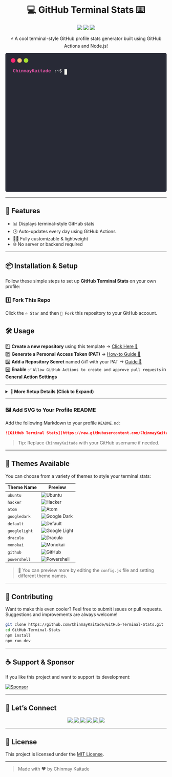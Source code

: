 <h1 align="center">💻 GitHub Terminal Stats ⌨️</h1>

<p align="center">
  <img src="https://img.shields.io/github/stars/ChinmayKaitade/GitHub-Terminal-Stats?style=for-the-badge&color=yellow" />
  <img src="https://img.shields.io/github/forks/ChinmayKaitade/GitHub-Terminal-Stats?style=for-the-badge&color=blue" />
  <img src="https://img.shields.io/github/issues/ChinmayKaitade/GitHub-Terminal-Stats?style=for-the-badge&color=orange" />
</p>

<p align="center">
  ⚡ A cool terminal-style GitHub profile stats generator built using GitHub Actions and Node.js!  
</p>

<p align="center">
  <img src="github_stats.svg" alt="GitHub Terminal Stats Preview" />
</p>

---

## 🚀 Features

- 📊 Displays terminal-style GitHub stats
- 🕒 Auto-updates every day using GitHub Actions
- 🧑‍💻 Fully customizable & lightweight
- 🌐 No server or backend required

---

## 📦 Installation & Setup

Follow these simple steps to set up **GitHub Terminal Stats** on your own profile:

### 1️⃣ Fork This Repo

Click the `⭐ Star` and then `🍴 Fork` this repository to your GitHub account.

## 🛠 Usage

1️⃣ **Create a new repository** using this template → [Click Here 🚀](https://github.com/yogeshwaran01/github-stats-terminal-style/generate)  
2️⃣ **Generate a Personal Access Token (PAT)** → [How-to Guide 🔑](https://docs.github.com/en/github/authenticating-to-github/keeping-your-account-and-data-secure/creating-a-personal-access-token)  
3️⃣ **Add a Repository Secret** named `GHT` with your PAT → [Guide 🔐](https://docs.github.com/en/actions/reference/encrypted-secrets)  
4️⃣ **Enable** ✅ `Allow GitHub Actions to create and approve pull requests` in **General Action Settings**

---

<details>
  <summary><b>📜 More Setup Details (Click to Expand)</b></summary>
  <br/>

### 🔑 Authentication & Permissions

To allow **GitHub Actions** to commit and push changes automatically:

---

#### 🛠 Setting Up Personal Access Token (PAT)

1️⃣ Navigate to **⚙ Settings → Developer settings → Personal access tokens**  
2️⃣ Click **Generate a new token (classic)**  
3️⃣ Select the following scopes:

- ✅ `repo` → Full control of repositories
- ✅ `workflow` → Trigger & run GitHub Actions

⚠ **Important:** Copy your token now — you won’t be able to see it again!

---

#### 🔐 Adding the Token as a Secret

1️⃣ Go to **Settings → Secrets and Variables → Actions**  
2️⃣ Click **New Repository Secret**  
3️⃣ **Name:** `GHT`  
4️⃣ **Value:** Your copied PAT  
5️⃣ Save ✅

💡 **Security Tip:** Never share your PAT publicly — it can modify your repositories.

---

#### ⚙ Grant Workflow Permissions

1️⃣ Go to **Settings → Actions → General**  
2️⃣ Scroll to **Workflow Permissions**  
3️⃣ Select **Read and write permissions**  
4️⃣ Enable **Allow GitHub Actions to create and approve pull requests**  
5️⃣ Save ✅

---

### 🏃 Running Workflows

#### ▶ Manual Execution

1️⃣ Go to the **Actions** tab  
2️⃣ Select the `main.yml` workflow  
3️⃣ Click **Run Workflow** 🖱

#### ⏱ Automated Execution

- Runs **daily at 2:47 UTC** 🕑
- Change schedule in `/.github/workflows/main.yml` → Use [Cron Generator ⏳](https://crontab.guru/)

---

</details>

---

### 🖼️ Add SVG to Your Profile README

Add the following Markdown to your profile `README.md`:

```md
![GitHub Terminal Stats](https://raw.githubusercontent.com/ChinmayKaitade/GitHub-Terminal-Stats/github_stats.svg)
```

> Tip: Replace `ChinmayKaitade` with your GitHub username if needed.

---

## 🎨 Themes Available

You can choose from a variety of themes to style your terminal stats:

| Theme Name    | Preview                                                                                                                        |
| ------------- | ------------------------------------------------------------------------------------------------------------------------------ |
| `ubuntu`      | ![Ubuntu](https://raw.githubusercontent.com/ChinmayKaitade/GitHub-Terminal-Stats-Template/master/themes/ubuntu.svg)            |
| `hacker`      | ![Hacker](https://raw.githubusercontent.com/ChinmayKaitade/GitHub-Terminal-Stats-Template/master/themes/hacker.svg)            |
| `atom`        | ![Atom](https://raw.githubusercontent.com/ChinmayKaitade/GitHub-Terminal-Stats-Template/master/themes/atom.svg)                |
| `googledark`  | ![Google Dark](https://raw.githubusercontent.com/ChinmayKaitade/GitHub-Terminal-Stats-Template/master/themes/googledark.svg)   |
| `default`     | ![Default](https://raw.githubusercontent.com/ChinmayKaitade/GitHub-Terminal-Stats-Template/master/themes/default.svg)          |
| `googlelight` | ![Google Light](https://raw.githubusercontent.com/ChinmayKaitade/GitHub-Terminal-Stats-Template/master/themes/googlelight.svg) |
| `dracula`     | ![Dracula](https://raw.githubusercontent.com/ChinmayKaitade/GitHub-Terminal-Stats-Template/master/themes/dracula.svg)          |
| `monokai`     | ![Monokai](https://raw.githubusercontent.com/ChinmayKaitade/GitHub-Terminal-Stats-Template/master/themes/monokai.svg)          |
| `github`      | ![GitHub](https://raw.githubusercontent.com/ChinmayKaitade/GitHub-Terminal-Stats-Template/master/themes/github.svg)            |
| `powershell`  | ![Powershell](https://raw.githubusercontent.com/ChinmayKaitade/GitHub-Terminal-Stats-Template/master/themes/powershell.svg)    |

> 📝 You can preview more by editing the `config.js` file and setting different theme names.

---

## 🙌 Contributing

Want to make this even cooler?
Feel free to submit issues or pull requests. Suggestions and improvements are always welcome!

```bash
git clone https://github.com/ChinmayKaitade/GitHub-Terminal-Stats.git
cd GitHub-Terminal-Stats
npm install
npm run dev
```

---

## ☕ Support & Sponsor

If you like this project and want to support its development:

[![Sponsor](https://img.shields.io/badge/Sponsor%20Project-💖-red?style=for-the-badge)](https://github.com/sponsors/ChinmayKaitade)

---

## 🔗 Let’s Connect

<p align="center">
  <a href="https://www.linkedin.com/in/chinmay-sharad-kaitade" target="_blank">
    <img src="https://img.shields.io/badge/LinkedIn-0A66C2?style=for-the-badge&logo=linkedin&logoColor=white" />
  </a>
  <a href="mailto:chinmaykaitade123@gmail.com" target="_blank">
    <img src="https://img.shields.io/badge/Gmail-D14836?style=for-the-badge&logo=gmail&logoColor=white" />
  </a>
  <a href="https://twitter.com/chinmaydotcom" target="_blank">
    <img src="https://img.shields.io/badge/X-000000?style=for-the-badge&logo=twitter&logoColor=white" />
  </a>
  <a href="https://github.com/ChinmayKaitade" target="_blank">
    <img src="https://img.shields.io/badge/GitHub-181717?style=for-the-badge&logo=github&logoColor=white" />
  </a>
  <a href="https://chinmaykaitadeportfolio.vercel.app/" target="_blank">
    <img src="https://img.shields.io/badge/Portfolio-58A6FF?style=for-the-badge&logo=vercel&logoColor=white" />
  </a>
  <a href="https://www.youtube.com/@chinmaykaitade" target="_blank">
    <img src="https://img.shields.io/badge/YouTube-FF0000?style=for-the-badge&logo=youtube&logoColor=white" />
  </a>
</p>

---

## 📄 License

This project is licensed under the [MIT License](./LICENSE).

---

> Made with ❤️ by Chinmay Kaitade
